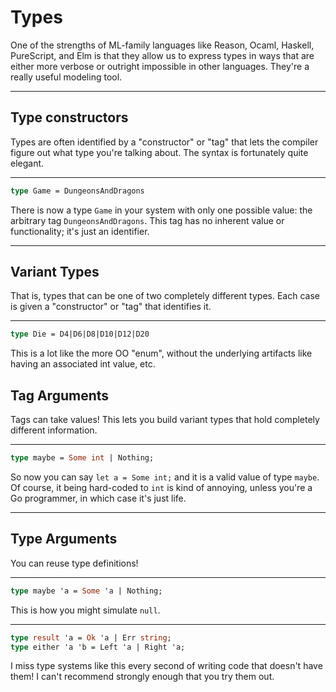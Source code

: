 # Types

One of the strengths of ML-family languages like Reason, Ocaml, Haskell, PureScript, and Elm is that they allow us to express types in ways that are either more verbose or outright impossible in other languages. They're a really useful modeling tool.

---

## Type constructors
Types are often identified by a "constructor" or "tag" that lets the compiler figure out what type you're talking about. The syntax is fortunately quite elegant.

---

```ocaml
type Game = DungeonsAndDragons 
```

There is now a type `Game` in your system with only one possible value: the arbitrary tag `DungeonsAndDragons`. This tag has no inherent value or functionality; it's just an identifier.

---

## Variant Types
That is, types that can be one of two completely different types. Each case is given a "constructor" or "tag" that identifies it.

---

```ocaml
type Die = D4|D6|D8|D10|D12|D20
```

This is a lot like the more OO "enum", without the underlying artifacts like having an associated int value, etc.

## Tag Arguments 

Tags can take values! This lets you build variant types that hold completely different information.

---

```ocaml
type maybe = Some int | Nothing; 
```

So now you can say `let a = Some int;` and it is a valid value of type `maybe`. Of course, it being hard-coded to `int` is kind of annoying, unless you're a Go programmer, in which case it's just life.

---

## Type Arguments

You can reuse type definitions!

---

```ocaml
type maybe 'a = Some 'a | Nothing;
```

This is how you might simulate `null`.

---

```ocaml
type result 'a = Ok 'a | Err string;
type either 'a 'b = Left 'a | Right 'a;
```

I miss type systems like this every second of writing code that doesn't have them! I can't recommend strongly enough that you try them out.


